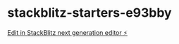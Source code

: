 # stackblitz-starters-e93bby

[Edit in StackBlitz next generation editor ⚡️](https://stackblitz.com/~/github.com/TableThief/stackblitz-starters-e93bby)